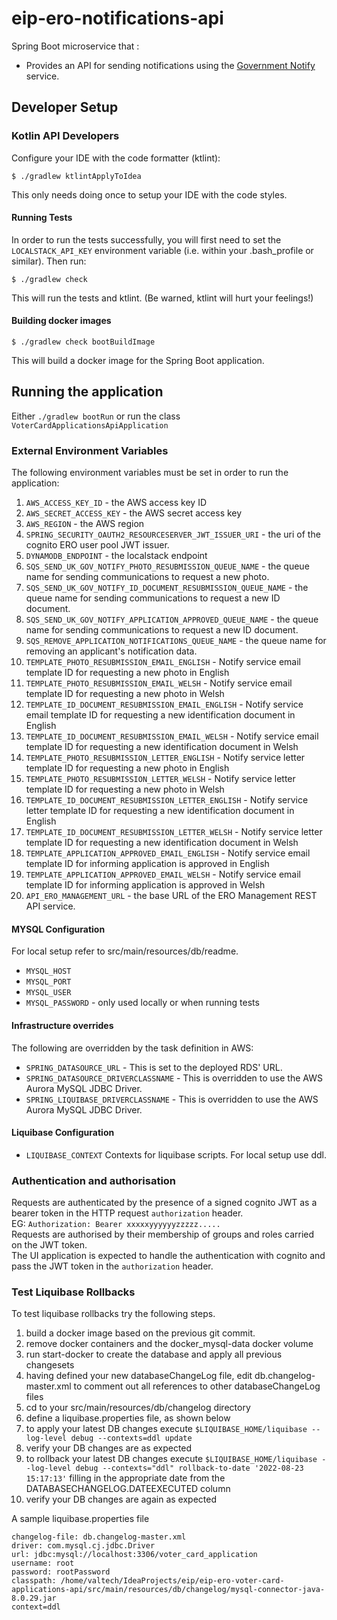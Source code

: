 # eip-ero-notifications-api
Spring Boot microservice that :
- Provides an API for sending notifications using the [Government Notify](https://www.notifications.service.gov.uk/documentation) service.

## Developer Setup
### Kotlin API Developers

Configure your IDE with the code formatter (ktlint):
```
$ ./gradlew ktlintApplyToIdea
```
This only needs doing once to setup your IDE with the code styles.

#### Running Tests
In order to run the tests successfully, you will first need to set the `LOCALSTACK_API_KEY` environment variable (i.e.
within your .bash_profile or similar). Then run:
```
$ ./gradlew check
```
This will run the tests and ktlint. (Be warned, ktlint will hurt your feelings!)

#### Building docker images
```
$ ./gradlew check bootBuildImage
```
This will build a docker image for the Spring Boot application.

## Running the application
Either `./gradlew bootRun` or run the class `VoterCardApplicationsApiApplication`

### External Environment Variables
The following environment variables must be set in order to run the application:
1. `AWS_ACCESS_KEY_ID` - the AWS access key ID
2. `AWS_SECRET_ACCESS_KEY` - the AWS secret access key
3. `AWS_REGION` - the AWS region
4. `SPRING_SECURITY_OAUTH2_RESOURCESERVER_JWT_ISSUER_URI` - the uri of the cognito ERO user pool JWT issuer.
5. `DYNAMODB_ENDPOINT` - the localstack endpoint
6. `SQS_SEND_UK_GOV_NOTIFY_PHOTO_RESUBMISSION_QUEUE_NAME` - the queue name for sending communications to request a new photo.
7. `SQS_SEND_UK_GOV_NOTIFY_ID_DOCUMENT_RESUBMISSION_QUEUE_NAME` - the queue name for sending communications to request a new ID document.
8. `SQS_SEND_UK_GOV_NOTIFY_APPLICATION_APPROVED_QUEUE_NAME` - the queue name for sending communications to request a new ID document.
9. `SQS_REMOVE_APPLICATION_NOTIFICATIONS_QUEUE_NAME` - the queue name for removing an applicant's notification data.
10. `TEMPLATE_PHOTO_RESUBMISSION_EMAIL_ENGLISH` - Notify service email template ID for requesting a new photo in English
11. `TEMPLATE_PHOTO_RESUBMISSION_EMAIL_WELSH` - Notify service email template ID for requesting a new photo in Welsh
12. `TEMPLATE_ID_DOCUMENT_RESUBMISSION_EMAIL_ENGLISH` - Notify service email template ID for requesting a new identification document in English
13. `TEMPLATE_ID_DOCUMENT_RESUBMISSION_EMAIL_WELSH` - Notify service email template ID for requesting a new identification document in Welsh
14. `TEMPLATE_PHOTO_RESUBMISSION_LETTER_ENGLISH` - Notify service letter template ID for requesting a new photo in English
15. `TEMPLATE_PHOTO_RESUBMISSION_LETTER_WELSH` - Notify service letter template ID for requesting a new photo in Welsh
16. `TEMPLATE_ID_DOCUMENT_RESUBMISSION_LETTER_ENGLISH` - Notify service letter template ID for requesting a new identification document in English
17. `TEMPLATE_ID_DOCUMENT_RESUBMISSION_LETTER_WELSH` - Notify service letter template ID for requesting a new identification document in Welsh
18. `TEMPLATE_APPLICATION_APPROVED_EMAIL_ENGLISH` - Notify service email template ID for informing application is approved in English
19. `TEMPLATE_APPLICATION_APPROVED_EMAIL_WELSH` - Notify service email template ID for informing application is approved in Welsh
20. `API_ERO_MANAGEMENT_URL` - the base URL of the ERO Management REST API service.

#### MYSQL Configuration
For local setup refer to src/main/resources/db/readme.
* `MYSQL_HOST`
* `MYSQL_PORT`
* `MYSQL_USER`
* `MYSQL_PASSWORD` - only used locally or when running tests

#### Infrastructure overrides
The following are overridden by the task definition in AWS:
* `SPRING_DATASOURCE_URL` - This is set to the deployed RDS' URL.
* `SPRING_DATASOURCE_DRIVERCLASSNAME` - This is overridden to use the AWS Aurora MySQL JDBC Driver.
* `SPRING_LIQUIBASE_DRIVERCLASSNAME` - This is overridden to use the AWS Aurora MySQL JDBC Driver.

#### Liquibase Configuration
* `LIQUIBASE_CONTEXT` Contexts for liquibase scripts.
  For local setup use ddl.

### Authentication and authorisation
Requests are authenticated by the presence of a signed cognito JWT as a bearer token in the HTTP request `authorization` header.  
EG: `Authorization: Bearer xxxxxyyyyyyzzzzz.....`  
Requests are authorised by their membership of groups and roles carried on the JWT token.  
The UI application is expected to handle the authentication with cognito and pass the JWT token in the `authorization` header.

### Test Liquibase Rollbacks
To test liquibase rollbacks try the following steps.
1. build a docker image based on the previous git commit.
2. remove docker containers and the docker_mysql-data docker volume
3. run start-docker to create the database and apply all previous changesets
4. having defined your new databaseChangeLog file, edit db.changelog-master.xml to comment out all references to other databaseChangeLog files
5. cd to your src/main/resources/db/changelog directory
6. define a liquibase.properties file, as shown below
7. to apply your latest DB changes execute `$LIQUIBASE_HOME/liquibase --log-level debug --contexts=ddl update`
8. verify your DB changes are as expected
9. to rollback your latest DB changes execute `$LIQUIBASE_HOME/liquibase --log-level debug --contexts="ddl" rollback-to-date '2022-08-23 15:17:13'` filling in the appropriate date from the DATABASECHANGELOG.DATEEXECUTED column
10. verify your DB changes are again as expected

A sample liquibase.properties file

```shell
changelog-file: db.changelog-master.xml
driver: com.mysql.cj.jdbc.Driver
url: jdbc:mysql://localhost:3306/voter_card_application
username: root
password: rootPassword
classpath: /home/valtech/IdeaProjects/eip/eip-ero-voter-card-applications-api/src/main/resources/db/changelog/mysql-connector-java-8.0.29.jar
context=ddl
```